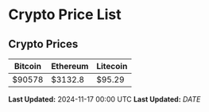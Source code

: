 # Crypto Price List

## Crypto Prices
| Bitcoin | Ethereum | Litecoin |
| ------- | -------- | -------- |
| $90578 | $3132.8 | $95.29 |
**Last Updated:** 2024-11-17 00:00 UTC
**Last Updated:** $DATE$
